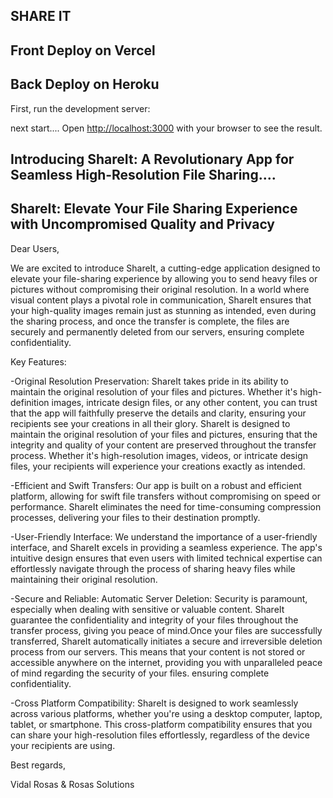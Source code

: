 ## SHARE IT
## Front Deploy on Vercel
## Back Deploy on Heroku

First, run the development server:

next start....
Open [http://localhost:3000](http://localhost:3000) with your browser to see the result.


## Introducing ShareIt: A Revolutionary App for Seamless High-Resolution File Sharing....
## ShareIt: Elevate Your File Sharing Experience with Uncompromised Quality and Privacy



Dear Users,

We are excited to introduce ShareIt, a cutting-edge application designed to elevate your file-sharing experience by allowing you to send heavy files or pictures without compromising their original resolution. In a world where visual content plays a pivotal role in communication, ShareIt ensures that your high-quality images remain just as stunning as intended, even during the sharing process, and once the transfer is complete, the files are securely and permanently deleted from our servers, ensuring complete confidentiality.


Key Features:

-Original Resolution Preservation:
ShareIt takes pride in its ability to maintain the original resolution of your files and pictures. Whether it's high-definition images, intricate design files, or any other content, you can trust that the app will faithfully preserve the details and clarity, ensuring your recipients see your creations in all their glory.
ShareIt is designed to maintain the original resolution of your files and pictures, ensuring that the integrity and quality of your content are preserved throughout the transfer process. Whether it's high-resolution images, videos, or intricate design files, your recipients will experience your creations exactly as intended.

-Efficient and Swift Transfers:
Our app is built on a robust and efficient platform, allowing for swift file transfers without compromising on speed or performance. ShareIt eliminates the need for time-consuming compression processes, delivering your files to their destination promptly.

-User-Friendly Interface:
We understand the importance of a user-friendly interface, and ShareIt excels in providing a seamless experience. The app's intuitive design ensures that even users with limited technical expertise can effortlessly navigate through the process of sharing heavy files while maintaining their original resolution.

-Secure and Reliable:
Automatic Server Deletion:
Security is paramount, especially when dealing with sensitive or valuable content. ShareIt guarantee the confidentiality and integrity of your files throughout the transfer process, giving you peace of mind.Once your files are successfully transferred, ShareIt automatically initiates a secure and irreversible deletion process from our servers. This means that your content is not stored or accessible anywhere on the internet, providing you with unparalleled peace of mind regarding the security of your files. ensuring complete confidentiality.

-Cross Platform Compatibility:
ShareIt is designed to work seamlessly across various platforms, whether you're using a desktop computer, laptop, tablet, or smartphone. This cross-platform compatibility ensures that you can share your high-resolution files effortlessly, regardless of the device your recipients are using.




Best regards,
















Vidal Rosas &
Rosas Solutions









